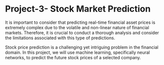 # Project-3- Stock Market Prediction

It is important to consider that predicting real-time financial asset prices is extremely complex due to the volatile and non-linear nature of financial markets. Therefore, it is crucial to conduct a thorough analysis and consider the limitations associated with this type of predictions.

Stock price prediction is a challenging yet intriguing problem in the financial domain. In this project, we will use machine learning, specifically neural networks, to predict the future stock prices of a selected company.
